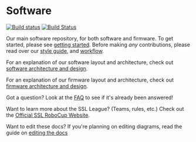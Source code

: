 # Software
[![Build status](https://ci.appveyor.com/api/projects/status/a7106hhbcal8kqi8?svg=true)](https://ci.appveyor.com/project/UBCThunderbots/software)
[![Build Status](https://travis-ci.org/UBC-Thunderbots/Software.svg?branch=master)](https://travis-ci.org/UBC-Thunderbots/Software)

Our main software repository, for both software and firmware. To get started, please see [getting started](docs/getting-started.md). Before making *any* contributions, please read over our [style guide](docs/code-style-guide.md), and [workflow](docs/workflow.md).

For an explanation of our software layout and architecture, check out [software architecture and design](docs/software-architecture-and-design.md).

For an explanation of our firmware layout and architecture, check out [firmware architecture and design](docs/firmware-architecture-and-design.md).

Got a question? Look at the [FAQ](docs/faq.md) to see if it's already been answered!

Want to learn more about the SSL League? (Teams, rules, etc.) Check out the [Official SSL RoboCup Website](https://ssl.robocup.org/).

Want to edit these docs? If you're planning on editing diagrams, read the guide on [editing the docs](docs/editing-the-docs.md)
